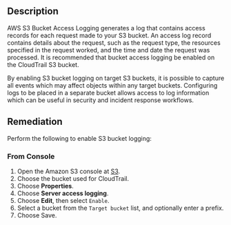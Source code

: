 ## Description

AWS S3 Bucket Access Logging generates a log that contains access records for each request made to your S3 bucket. An access log record contains details about the request, such as the request type, the resources specified in the request worked, and the time and date the request was processed. It is recommended that bucket access logging be enabled on the CloudTrail S3 bucket.

By enabling S3 bucket logging on target S3 buckets, it is possible to capture all events which may affect objects within any target buckets. Configuring logs to be placed in a separate bucket allows access to log information which can be useful in security and incident response workflows.

## Remediation

Perform the following to enable S3 bucket logging:

### From Console

1. Open the Amazon S3 console at [S3](https://console.aws.amazon.com/s3/).
2. Choose the bucket used for CloudTrail.
3. Choose **Properties**.
4. Choose **Server access logging**.
5. Choose **Edit**, then select `Enable`.
6. Select a bucket from the `Target bucket` list, and optionally enter a prefix.
7. Choose Save.
